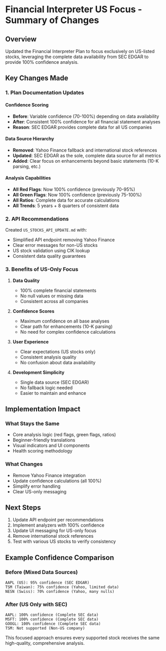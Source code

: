 # Financial Interpreter US Focus - Summary of Changes

## Overview

Updated the Financial Interpreter Plan to focus exclusively on US-listed stocks, leveraging the complete data availability from SEC EDGAR to provide 100% confidence analysis.

## Key Changes Made

### 1. **Plan Documentation Updates**

#### Confidence Scoring
- **Before**: Variable confidence (70-100%) depending on data availability
- **After**: Consistent 100% confidence for all financial statement analyses
- **Reason**: SEC EDGAR provides complete data for all US companies

#### Data Source Hierarchy
- **Removed**: Yahoo Finance fallback and international stock references
- **Updated**: SEC EDGAR as the sole, complete data source for all metrics
- **Added**: Clear focus on enhancements beyond basic statements (10-K parsing, etc.)

#### Analysis Capabilities
- **All Red Flags**: Now 100% confidence (previously 70-95%)
- **All Green Flags**: Now 100% confidence (previously 75-100%)
- **All Ratios**: Complete data for accurate calculations
- **All Trends**: 5 years + 8 quarters of consistent data

### 2. **API Recommendations**

Created `US_STOCKS_API_UPDATE.md` with:
- Simplified API endpoint removing Yahoo Finance
- Clear error messages for non-US stocks
- US stock validation using CIK lookup
- Consistent data quality guarantees

### 3. **Benefits of US-Only Focus**

1. **Data Quality**
   - 100% complete financial statements
   - No null values or missing data
   - Consistent across all companies

2. **Confidence Scores**
   - Maximum confidence on all base analyses
   - Clear path for enhancements (10-K parsing)
   - No need for complex confidence calculations

3. **User Experience**
   - Clear expectations (US stocks only)
   - Consistent analysis quality
   - No confusion about data availability

4. **Development Simplicity**
   - Single data source (SEC EDGAR)
   - No fallback logic needed
   - Easier to maintain and enhance

## Implementation Impact

### What Stays the Same
- Core analysis logic (red flags, green flags, ratios)
- Beginner-friendly translations
- Visual indicators and UI components
- Health scoring methodology

### What Changes
- Remove Yahoo Finance integration
- Update confidence calculations (all 100%)
- Simplify error handling
- Clear US-only messaging

## Next Steps

1. Update API endpoint per recommendations
2. Implement analyzers with 100% confidence
3. Update UI messaging for US-only focus
4. Remove international stock references
5. Test with various US stocks to verify consistency

## Example Confidence Comparison

### Before (Mixed Data Sources)
```
AAPL (US): 95% confidence (SEC EDGAR)
TSM (Taiwan): 75% confidence (Yahoo, limited data)
NESN (Swiss): 70% confidence (Yahoo, many nulls)
```

### After (US Only with SEC)
```
AAPL: 100% confidence (Complete SEC data)
MSFT: 100% confidence (Complete SEC data)
GOOGL: 100% confidence (Complete SEC data)
TSM: Not supported (Non-US company)
```

This focused approach ensures every supported stock receives the same high-quality, comprehensive analysis.
